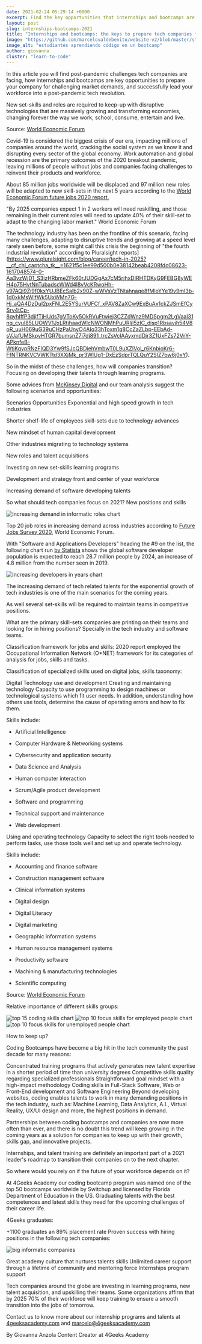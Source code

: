 ```yaml
---
date: 2021-02-24 05:29:14 +0000
excerpt: Find the key opportunities that internships and bootcamps are have to prepare your company for challenging market demands in a post-pandemic world
layout: post
slug: internships-bootcamps-2021
title: "Internships and bootcamps: the keys to prepare tech companies for 2021 demands"
image: "https://github.com/marcelovaldebenito/website-v2/blob/master/static/images/blog/internship.jpg?raw=true"
image_alt: "estudiantes aprendiendo código en un bootcamp"
author: giovanna
cluster: "learn-to-code"
---
```

In this article you will find post-pandemic challenges tech companies are facing, how internships and bootcamps are key opportunities to prepare your company for challenging market demands, and successfully lead your workforce into a post-pandemic tech revolution. 

New set-skills and roles are required to keep-up with disruptive technologies that are massively growing and transforming economies, changing forever the way we work, school, consume, entertain and live. 


Source: [World Economic Forum](https://www.weforum.org/agenda/2020/10/x-charts-showing-the-jobs-of-a-post-pandemic-future-and-the-skills-you-need-to-get-them)

Covid-19 is considered the biggest crisis of our era, impacting millions of companies around the world, cracking the social system as we know it and disrupting every sector of the global economy. Work automation and global recession are the primary outcomes of the 2020 breakout pandemic, leaving millions of people without jobs and companies facing challenges to reinvent their products and workforce. 

About 85 million jobs worldwide will be displaced and 97 million new roles will be adapted to new skill-sets in the next 5 years according to the [World Economic Forum future jobs 2020 report.](http://www3.weforum.org/docs/WEF_Future_of_Jobs_2020.pdf)

"By 2025 companies expect 1 in 2 workers will need reskilling, and those remaining in their current roles will need to update 40% of their skill-set to adapt to the changing labor market." World Economic Forum 

The technology industry has been on the frontline of this scenario, facing many challenges, adapting to disruptive trends and growing at a speed level rarely seen before, some might call this crisis the beginning of "the fourth industrial revolution" according to Pluralsight reports](https://www.pluralsight.com/blog/career/tech-in-2025?__cf_chl_captcha_tk__=1621f5c1ee99d500b0e38142beab4208fdc08623-1617048574-0-Aa3vzWjD1_S3izHRbmeZFk60rJUDGgAx7cM5rjhxDIRHTDKyG9FEBG8yWEH4p75HvtNnTubadscWWd4l8vVcKRwoHh-v97AQi9Zj9f0kxYUJBEcSalb2x90Z-wWVsVzTNtahnaqe8fMloYYe19v9mI3b-1d0xkMsWIfWk5UxWMn7G-Hj_aQA4DzDuI2pxFNL2E5YSurVUFCf_xPAV8ZaXCw9ExBuAx1ckZJSmEfCySrv4tCp-8qyhIffP3djifTjHUds7gVToKy5OkRVuFtwiej3CZZdWnz9MDSpgm2LgVaal31nq_cyuI85LUOWV1JxLRtjhaadWIcNWONMhPuURIjI5zIC_disp1Rbsavjh54V8oR_uuH069uG39uCHzPaUnyO4AIq33hToxm1q8CcZaZLbp-EEbAd-sVJafUMSkpvHTGR7bumsnZ7i7dj891_trcZsVclAAyxmdDjr3Z1UxFZs72VrY-APknfeB-WtjKqypRNzFIQD3Yw9fSJcQBDiehVmbwT0L9uXZIVoi_r6KnbioKr6-FfNTRNKVCVWKTtd3XXjMk_pr3WlUg1-DxEzSdprTQLQuY2SlZ7bw6j0xY).

So in the midst of these challenges, how will companies transition? Focusing on developing their talents through learning programs. 

Some advices from [McKinsey Digital](https://www.mckinsey.com/business-functions/mckinsey-digital/how-we-help-clients) and our team analysis suggest the following scenarios and opportunities: 


Scenarios 
Opportunities 
Exponential and high speed growth in tech industries 

Shorter shelf-life of employees skill-sets due to technology advances

New mindset of human capital development

Other industries migrating to technology systems


New roles and talent acquisitions

Investing on new set-skills learning programs

Development and strategy front and center of your workforce 

Increasing demand of software developing talents

 
So what should tech companies focus on 2021? New positions and skills 

![increasing demand in informatic roles chart](https://github.com/marcelovaldebenito/website-v2/blob/master/static/images/blog/graficas-01.jpg?raw=true)

Top 20 job roles in increasing demand across industries according to [Future Jobs Survey 2020](http://www3.weforum.org/docs/WEF_Future_of_Jobs_2020.pdf), World Economic Forum.

With "Software and Applications Developers" heading the #9 on the list, the following chart run [by Statista](https://www.statista.com/statistics/627312/worldwide-developer-population/) shows the global software developer population is expected to reach 28.7 million people by 2024, an increase of 4.8 million from the number seen in 2019.


![increasing developers in years chart](https://github.com/marcelovaldebenito/website-v2/blob/master/static/images/blog/graficas-02.jpg?raw=true)

The increasing demand of tech related talents for the exponential growth of tech industries is one of the main scenarios for the coming years.

As well several set-skills will be required to maintain teams in competitive positions.

What are the primary skill-sets companies are printing on their teams and looking for in  hiring positions? Specially in the tech industry and software teams.

Classification framework for jobs and skills:
2020 report employed the Occupational Information Network (O*NET) framework for its categories of analysis for jobs, skills and tasks. 

Classification of specialized skills used on digital jobs, skills taxonomy: 

Digital
Technology use and development
Creating and maintaining technology
Capacity to use programming to design machines or technological systems which fit user needs. In addition, understanding how others use tools, determine the cause of operating errors and how to fix them. 

Skills include: 

- Artificial Intelligence

- Computer Hardware & Networking systems

- Cybersecurity and application security
- Data Science and Analysis

- Human computer interaction

- Scrum/Agile product development

- Software and programming

- Technical support and maintenance 

- Web development

Using and operating technology
Capacity to select the right tools needed to perform tasks, use those tools well and set up and operate technology. 

Skills include: 

- Accounting and finance software

- Construction management software

- Clinical information systems

- Digital design

- Digital Literacy

- Digital marketing 

- Geographic information systems

- Human resource management systems

- Productivity software 

- Machining & manufacturing technologies 

- Scientific computing 


Source: [World Economic Forum](http://www3.weforum.org/docs/WEF_Future_of_Jobs_2020.pdf)

Relative importance of different skills groups:

![top 15 coding skills chart](https://github.com/marcelovaldebenito/website-v2/blob/master/static/images/blog/graficas-03.jpg?raw=true)
![top 10 focus skills for employed people chart](https://github.com/marcelovaldebenito/website-v2/blob/master/static/images/blog/graficas-04.jpg?raw=true)
![top 10 focus skills for unemployed people chart](https://github.com/marcelovaldebenito/website-v2/blob/master/static/images/blog/graficas-05.jpg?raw=true)

How to keep up?
 
Coding Bootcamps have become a big hit in the tech community the past decade for many reasons: 

Concentrated training programs that actively generates new talent expertise in a shorter period of time than university degrees 
Competitive skills quality regarding specialized professionals 
Straightforward goal mindset with a high-impact methodology 
Coding skills in Full-Stack Software, Web or Front-End development and Software Engineering
Beyond developing websites, coding enables talents to work in many demanding positions in the tech industry, such as: Machine Learning, Data Analytics, A.I., Virtual Reality, UX/UI design and more, the highest positions in demand.


Partnerships between coding bootcamps and companies are now more often than ever, and there is no doubt this trend will keep growing in the coming years as a solution for companies to keep up with their growth, skills gap, and innovative projects. 

Internships, and talent training are definitely an important part of a 2021 leader's roadmap to transition their companies on to the next chapter. 

So where would you rely on if the future of your workforce depends on it? 

At 4Geeks Academy our coding bootcamp program was named one of the top 50 bootcamps worldwide by Switchup and licensed by Florida Department of Education in the US.  Graduating talents with the best competences and latest skills they need for the upcoming challenges of their career life. 

4Geeks graduates:

+1100 graduates an 89% placement rate
Proven success with hiring positions in the following tech companies:

![big informatic companies](https://github.com/marcelovaldebenito/website-v2/blob/master/static/images/blog/graficas-06.png?raw=true)

Great academy culture that nurtures talents skills
Unlimited career support through a lifetime of community and mentoring force
Internships program support


Tech companies around the globe are investing in learning programs, new talent acquisition, and upskilling their teams. Some organizations affirm that by 2025 70% of their workforce will keep training to ensure a smooth transition into the jobs of tomorrow. 

Contact us to know more about our internship programs and talents at [4geeksacademy.com](https://4geeksacademy.com) and [marcelo@4geeksacademy.com](mailto:marcelo@4geeksacademy.com)



By Giovanna Anzola 
Content Creator at 4Geeks Academy

